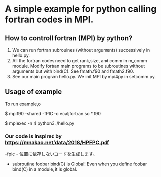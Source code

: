 # A simple example for python calling fortran codes in MPI.

## How to controll fortran (MPI) by python?

1. We can run fortran subrouines (without arguments) successively in hello.py.
2. All the fortran codes need to get rank,size, and comm in m_comm module. Modify fortran main programs to be subroutines without arguments but with bind(C).
   See fmath.f90 and fmath2.f90.
2. See our main program hello.py. We init MPI by mpi4py in setcomm.py.

## Usage of example
To run example,o

$ mpif90 -shared -fPIC -o ecaljfortran.so *.f90

$ mpiexec -n 4 python3 ./hello.py 

### Our code is inspired by https://mnakao.net/data/2018/HPFPC.pdf

-fpic - 位置に依存しないコードを生成します。

* subroutine foobar bind(C) is Global!
Even when you define foobar bind(C) in a module, it is global.
